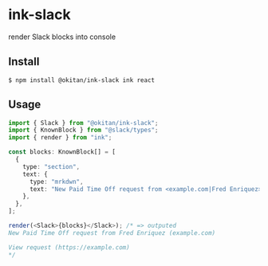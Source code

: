 # ink-slack

render Slack blocks into console

## Install

```console
$ npm install @okitan/ink-slack ink react
```

## Usage

```typescript
import { Slack } from "@okitan/ink-slack";
import { KnownBlock } from "@slack/types";
import { render } from "ink";

const blocks: KnownBlock[] = [
  {
    type: "section",
    text: {
      type: "mrkdwn",
      text: "New Paid Time Off request from <example.com|Fred Enriquez>\n\n<https://example.com|View request>",
    },
  },
];

render(<Slack>{blocks}</Slack>); /* => outputed
New Paid Time Off request from Fred Enriquez (example.com)

View request (https://example.com)
*/
```

